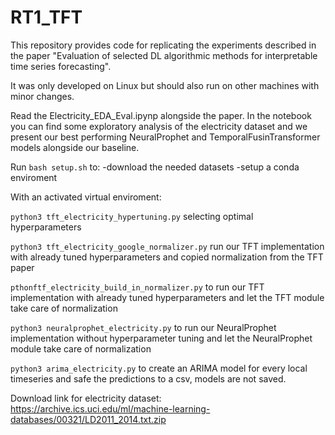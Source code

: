 # RT1_TFT

This repository provides code for replicating the experiments described in the paper 
"Evaluation of selected DL algorithmic methods for interpretable time series forecasting".

It was only developed on Linux but should also run on other machines with minor changes.

Read the Electricity_EDA_Eval.ipynp alongside the paper.
In the notebook you can find some exploratory analysis of the electricity dataset and we present 
our best performing NeuralProphet and TemporalFusinTransformer models alongside our baseline.


Run `bash setup.sh` to:
  -download the needed datasets
  -setup a conda enviroment


With an activated virtual enviroment:

`python3 tft_electricity_hypertuning.py` selecting optimal hyperparameters

`python3 tft_electricity_google_normalizer.py` run our TFT implementation with already tuned hyperparameters and copied normalization from the TFT paper

`pthonftf_electricity_build_in_normalizer.py` to run our TFT implementation with already tuned hyperparameters and let the TFT module take care of normalization
 
`python3 neuralprophet_electricity.py` to run our NeuralProphet implementation without hyperparameter tuning and let the NeuralProphet module take care of normalization

`python3 arima_electricity.py` to create an ARIMA model for every local timeseries and safe the predictions to a csv, models are not saved.
 
Download link for electricity dataset:
https://archive.ics.uci.edu/ml/machine-learning-databases/00321/LD2011_2014.txt.zip
